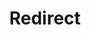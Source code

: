 ﻿---
layout: src/layouts/Redirect.astro
title: Redirect
redirect: https://octopus.com/docs/octopus-rest-api/cli/octopus-account-delete
pubDate:  2023-01-01
navSearch: false
navSitemap: false
navMenu: false
---
